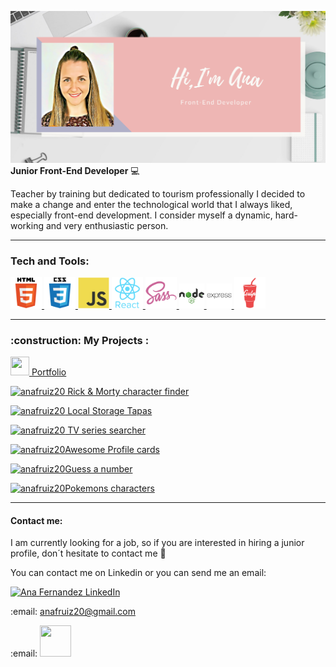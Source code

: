 ![Alt text](images/hola1.png?raw=true)
**Junior Front-End Developer** :computer:

Teacher by training but dedicated to tourism professionally I decided to make a change and enter the technological world that I always liked, especially front-end development.
I consider myself a dynamic, hard-working and very enthusiastic person.

<hr/>
<h3 align="left">Tech and Tools:</h3>
<p align="left"><a href="https://www.w3.org/html/" target="_blank"> <img src="https://raw.githubusercontent.com/devicons/devicon/master/icons/html5/html5-original-wordmark.svg" alt="html5" width="50" height="50"/> </a>  <a href="https://www.w3schools.com/css/" target="_blank"> <img src="https://raw.githubusercontent.com/devicons/devicon/master/icons/css3/css3-original-wordmark.svg" alt="css3" width="50" height="50"/> </a>  <a href="https://developer.mozilla.org/en-US/docs/Web/JavaScript" target="_blank"> <img src="https://raw.githubusercontent.com/devicons/devicon/master/icons/javascript/javascript-original.svg" alt="javascript" width="50" height="50"/> </a> <a href="https://reactjs.org/" target="_blank"> <img src="https://raw.githubusercontent.com/devicons/devicon/master/icons/react/react-original-wordmark.svg" alt="react" width="50" height="50"/> </a> <a href="https://sass-lang.com" target="_blank"> <img src="https://raw.githubusercontent.com/devicons/devicon/master/icons/sass/sass-original.svg" alt="sass" width="50" height="50"/> </a> <a href="https://nodejs.org" target="_blank"> <img src="https://raw.githubusercontent.com/devicons/devicon/master/icons/nodejs/nodejs-original-wordmark.svg" alt="nodejs" width="40" height="40"/> </a> <a href="https://expressjs.com" target="_blank"> <img src="https://raw.githubusercontent.com/devicons/devicon/master/icons/express/express-original-wordmark.svg" alt="express" width="40" height="40"/><a href="https://gulpjs.com" target="_blank"> <img src="https://raw.githubusercontent.com/devicons/devicon/master/icons/gulp/gulp-plain.svg" alt="gulp" width="50" height="50"/> </a></p>
<hr/>
<h3 align="left">:construction: My Projects :</h3>
  
 <a href="https://anafruiz.github.io/portfolio"><img src="https://img.icons8.com/dusk/64/000000/rocket--v2.png" height="30" width="30"/> Portfolio </a> 
 
<a href="https://anafruiz.github.io/Rick-Morty-character-finder/#/"><img src="https://img.icons8.com/color/48/000000/rick-sanchez.png" alt="anafruiz20" height="30" width="30"/> Rick & Morty character finder</a>  

<a href="https://anafruiz.github.io/Local-Storage-Tapas/"><img src="https://img.icons8.com/offices/30/000000/paella.png" alt="anafruiz20" height="30" width="30"/> Local Storage Tapas</a>

<a href="https://anafruiz.github.io/tv-series-searcher/"><img src="https://img.icons8.com/plasticine/100/000000/retro-tv.png" alt="anafruiz20" height="30" width="30"/> TV series searcher</a>

<a href="https://awesome-profile-cards-magician.herokuapp.com/#/"><img src="https://img.icons8.com/ios/50/000000/oak-leaf.png" alt="anafruiz20" height="30" width="30"/>Awesome Profile cards</a>

<a href="https://anafruiz.github.io/Guess-a-number/"><img src="https://img.icons8.com/dusk/64/000000/question-mark.png" alt="anafruiz20" height="30" width="30"/>Guess a number</a>  

<a href="https://anafruiz.github.io/Pokemon-React/"><img src="https://img.icons8.com/plasticine/100/000000/pokeball.png" alt="anafruiz20" height="30" width="30"/>Pokemons characters</a>

<hr/>
<h4 align="left">Contact me:</h3>

I am currently looking for a job, so if you are interested in hiring a junior profile, don´t hesitate to contact me :woman:

You can contact me on Linkedin or you can send me an email:

<p align="left">
<a href="https://linkedin.com/in/anafruiz20" target="blank"><img alt="Ana Fernandez LinkedIn" src="https://img.shields.io/badge/linkedin-0e76a8.svg?&style=flat&logo=linkedin&logoColor=white" /></a>  
</p>
 <p align="left">
:email: <a href="mailto:anafruiz20@gmail.com">anafruiz20@gmail.com</a>
</p>

 <p align="left">
:email: <a href="https://twitter.com/AnaFruiz20"><img src="https://img.icons8.com/plasticine/100/000000/twitter--v2.png" height="50" width="50"/></a>
</p>

